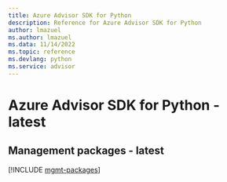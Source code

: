 ```yaml
---
title: Azure Advisor SDK for Python
description: Reference for Azure Advisor SDK for Python
author: lmazuel
ms.author: lmazuel
ms.data: 11/14/2022
ms.topic: reference
ms.devlang: python
ms.service: advisor
---
```

# Azure Advisor SDK for Python - latest

## Management packages - latest
[!INCLUDE [mgmt-packages](advisor-mgmt-index.md)]